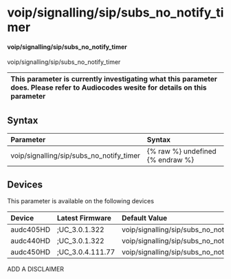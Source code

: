 ﻿---
description: voip/signalling/sip/subs_no_notify_timer
search: false
---

# voip/signalling/sip/subs_no_notify_timer

#### voip/signalling/sip/subs_no_notify_timer

voip/signalling/sip/subs_no_notify_timer


| This parameter is currently investigating what this parameter does. Please refer to Audiocodes wesite for details on this parameter | 
| :--- |

## Syntax
| Parameter | Syntax |
| :--- | :--- |
|voip/signalling/sip/subs_no_notify_timer | {% raw %} undefined {% endraw %}|

## Devices
This parameter is available on the following devices

| Device | Latest Firmware | Default Value |
|:---|:---|:---|
| audc405HD | ;UC_3.0.1.322 | voip/signalling/sip/subs_no_notify_timer=32000 
| audc440HD | ;UC_3.0.1.322 | voip/signalling/sip/subs_no_notify_timer=32000 
| audc450HD | ;UC_3.0.4.111.77 | voip/signalling/sip/subs_no_notify_timer=32000 

ADD A DISCLAIMER
